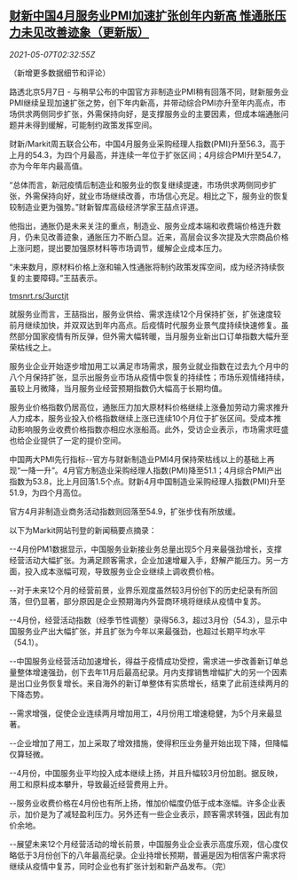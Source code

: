 <!--1620363664000-->
[财新中国4月服务业PMI加速扩张创年内新高 惟通胀压力未见改善迹象（更新版）](https://cn.reuters.com/article/caixin-china-april-service-pmi-0507-idCNKBS2CO062)
------

<div><i>2021-05-07T02:32:55Z</i></div><p>（新增更多数据细节和评论）</p><p>路透北京5月7日 - 与稍早公布的中国官方非制造业PMI稍有回落不同，财新服务业PMI继续呈现加速扩张之势，创下年内新高，并带动综合PMI亦升至年内高点，市场供求两侧同步扩张，外需保持向好，是支撑服务业的主要因素，但成本端通胀问题并未得到缓解，可能制约政策发挥空间。</p><p>财新/Markit周五联合公布，中国4月服务业采购经理人指数(PMI)升至56.3，高于上月的54.3，为四个月最高，并连续一年位于扩张区间；4月综合PMI升至54.7，亦为今年年内最高值。</p><p>“总体而言，新冠疫情后制造业和服务业的恢复继续提速，市场供求两侧同步扩张，外需保持向好，就业市场继续改善，市场信心充足。相比之下，服务业的恢复较制造业更为强势。”财新智库高级经济学家王喆点评道。</p><p>他指出，通胀仍是未来关注的重点，制造业、服务业成本端和收费端价格连升数月，仍未见改善迹象，通胀压力不断凸显。近来，高层会议多次提及大宗商品价格上涨问题，提出要加强原材料等市场调节，缓解企业成本压力。</p><p>“未来数月，原材料价格上涨和输入性通胀将制约政策发挥空间，成为经济持续恢复的主要障碍。”王喆表示。</p><p><a href="https://tmsnrt.rs/3urctjt">tmsnrt.rs/3urctjt</a></p><p>就服务业而言，王喆指出，服务业供给、需求连续12个月保持扩张，扩张速度较前月继续加快，并双双达到年内高点。后疫情时代服务业景气度持续快速修复。虽然部分国家疫情有所反弹，但外需大幅转暖，当月服务业新出口订单指数大幅升至荣枯线之上。</p><p>服务业企业开始逐步增加用工以满足市场需求，服务业就业指数在过去九个月中的八个月保持扩张，显示出服务业市场从疫情中恢复的持续性；市场乐观情绪持续，虽较上月微降，当月服务业经营预期指数仍大幅高于长期均值。</p><p>服务业价格指数仍居高位，通胀压力加大原材料价格继续上涨叠加劳动力需求推升人力成本，服务业投入价格指数继续上涨已连续10个月位于扩张区间。受成本推动影响服务业收费价格指数亦相应水涨船高。此外，受访企业表示，市场需求旺盛也给企业提供了一定的提价空间。</p><p>中国两大PMI先行指标--官方与财新制造业PMI4月保持荣枯线以上的基础上再现“一降一升”。4月官方制造业采购经理人指数(PMI)降至51.1；4月综合PMI产出指数为53.8，比上月回落1.5个点。财新4月中国制造业采购经理人指数(PMI)升至51.9，为四个月高位。</p><p>官方4月非制造业商务活动指数则回落至54.9，扩张步伐有所放缓。</p><p>以下为Markit网站刊登的新闻稿要点摘录：</p><p>--4月份PM1数据显示，中国服务业新接业务总量出现5个月来最强劲增长，支撑经营活动大幅扩张。为满足顾客需求，企业加速增雇入手，舒解产能压力。另一方面，投入成本涨幅可观，导致服务业企业继续上调收费价格。</p><p>--对于未来12个月的经营前景，业界乐观度虽然较3月份创下的历史纪录有所回落，但仍显著，部分原因是企业预期海内外营商环境将继续从疫情中复苏。</p><p>--4月份，经营活动指数（经季节性调整）录得56.3，超过3月份（54.3），显示中国服务业产出大幅扩张，并且扩张为今年以来最强劲，也超过长期平均水平（54.1）。</p><p>--中国服务业经营活动加速增长，得益于疫情成功受控，需求进一步改善新订单总量整体增速强劲，创下去年11月后最高纪录。月内支撑销售增幅扩大的另一个因素是出口业务恢复增长。来自海外的新订单整体有实质增长，结束了此前连续两月的下降态势。</p><p>--需求增强，促使企业连续两月增加用工，4月份用工增速稳健，为5个月来最显著。</p><p>--企业增加了用工，加上采取了增效措施，使得积压业务量开始出现下降，但降幅仅算轻微。</p><p>--4月份，中国服务业平均投入成本继续上扬，并且升幅较3月份加剧。据反映，用工和原料成本攀升，导致最近经营费用上升。</p><p>--服务业收费价格在4月份也有所上扬，惟加价幅度仍低于成本涨幅。许多企业表示，加价是为了减轻盈利压力。另外还有一些企业表示，顾客需求转强，因此有加价余地。</p><p>--展望未来12个月经营活动的增长前景，中国服务业企业表示高度乐观，信心度仅略低于3月份创下的八年最高纪录。企业持增长预期，普遍是因为相信客户需求将继续从疫情中复苏，同时企业也有扩张计划和新产品发布。（完）</p>

